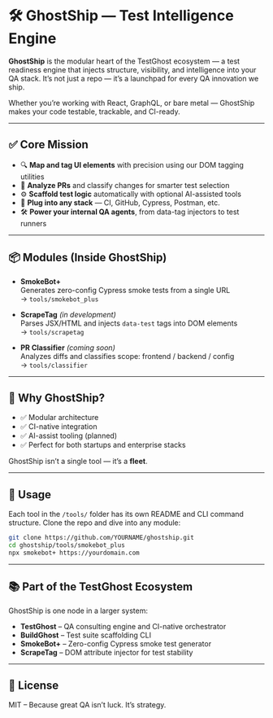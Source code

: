 # 🛠️ GhostShip — Test Intelligence Engine

**GhostShip** is the modular heart of the TestGhost ecosystem — a test readiness engine that injects structure, visibility, and intelligence into your QA stack. It’s not just a repo — it’s a launchpad for every QA innovation we ship.

Whether you’re working with React, GraphQL, or bare metal — GhostShip makes your code testable, trackable, and CI-ready.

---

## ✅ Core Mission

- 🔍 **Map and tag UI elements** with precision using our DOM tagging utilities
- 🧠 **Analyze PRs** and classify changes for smarter test selection
- ⚙️ **Scaffold test logic** automatically with optional AI-assisted tools
- 🔌 **Plug into any stack** — CI, GitHub, Cypress, Postman, etc.
- 🛠️ **Power your internal QA agents**, from data-tag injectors to test runners

---

## 📦 Modules (Inside GhostShip)

- **SmokeBot+**  
  Generates zero-config Cypress smoke tests from a single URL  
  → `tools/smokebot_plus`

- **ScrapeTag** *(in development)*  
  Parses JSX/HTML and injects `data-test` tags into DOM elements  
  → `tools/scrapetag`

- **PR Classifier** *(coming soon)*  
  Analyzes diffs and classifies scope: frontend / backend / config  
  → `tools/classifier`

---

## 🌊 Why GhostShip?

- ✅ Modular architecture
- ✅ CI-native integration
- ✅ AI-assist tooling (planned)
- ✅ Perfect for both startups and enterprise stacks

GhostShip isn’t a single tool — it’s a **fleet**.

---

## 🚀 Usage

Each tool in the `/tools/` folder has its own README and CLI command structure. Clone the repo and dive into any module:

```bash
git clone https://github.com/YOURNAME/ghostship.git
cd ghostship/tools/smokebot_plus
npx smokebot+ https://yourdomain.com
```

---

## 📚 Part of the TestGhost Ecosystem

GhostShip is one node in a larger system:

- **TestGhost** – QA consulting engine and CI-native orchestrator
- **BuildGhost** – Test suite scaffolding CLI
- **SmokeBot+** – Zero-config Cypress smoke test generator
- **ScrapeTag** – DOM attribute injector for test stability

---

## 🧪 License

MIT – Because great QA isn’t luck. It’s strategy.
